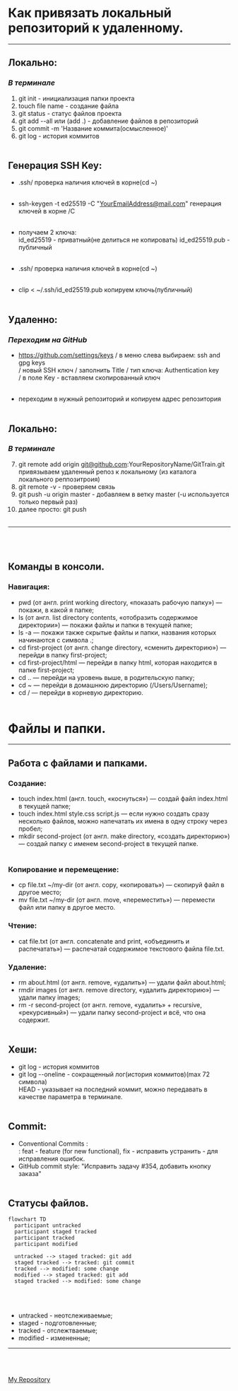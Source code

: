# **Как привязать локальный репозиторий к удаленному.**
---

## Локально:
### *В терминале* <br>
1. git init - инициализация папки проекта <br>
2. touch file name - создание файла <br>
3. git status - статус файлов проекта <br>
4. git add --all или (add .) - добавление файлов в репозиторий <br>
5. git commit -m 'Название коммита(осмысленное)' <br>
6. git log - история коммитов <br><br>


## Генерация SSH Key:

- .ssh/ проверка наличия ключей в корне(cd ~) <br><br>

- ssh-keygen -t ed25519 -C "YourEmailAddress@mail.com" генерация ключей в корне /C <br><br>

- получаем 2 ключа: <br>
id_ed25519 - приватный(не делиться не копировать)  id_ed25519.pub - публичный <br><br>


- .ssh/ проверка наличия ключей в корне(cd ~) <br><br>

- clip < ~/.ssh/id_ed25519.pub копируем ключь(публичный) <br><br>


## Удаленно:
### *Переходим на GitHub* <br>
- https://github.com/settings/keys / в меню слева выбираем: ssh and gpg keys <br> / новый SSH ключ / заполнить Title / тип ключа: Authentication key <br> / в поле Key - вставляем скопированный ключ <br><br>

- переходим в нужный репозиторий и копируем адрес репозитория <br><br>

## Локально:
### *В терминале* <br>
7. git remote add origin git@github.com:YourRepositoryName/GitTrain.git <br>
 привязываем удаленный репоз к локальному (из каталога локального реппозитроия) <br>
8. git remote -v - проверяем связь <br>
9. git push -u origin master - добавляем в ветку master (-u используется только первый раз) <br>
10. далее просто: git push <br><br>

---
<br><br>

## Команды в консоли.
### Навигация: <br>
- pwd (от англ. print working directory, «показать рабочую папку») — покажи, в какой я папке;<br>
- ls (от англ. list directory contents, «отобразить содержимое директории») — покажи файлы и папки в текущей папке;<br>
- ls -a — покажи также скрытые файлы и папки, названия которых начинаются с символа .;<br>
- cd first-project (от англ. change directory, «сменить директорию») — перейди в папку first-project;<br>
- cd first-project/html — перейди в папку html, которая находится в папке first-project;<br>
- cd .. — перейди на уровень выше, в родительскую папку;<br>
- cd ~ — перейди в домашнюю директорию (/Users/Username);<br>
- cd / — перейди в корневую директорию.<br><br>


# Файлы и папки.
---

## Работа с файлами и папками.
### Создание: <br>
- touch index.html (англ. touch, «коснуться») — создай файл index.html в текущей папке;<br>
- touch index.html style.css script.js — если нужно создать сразу несколько файлов, можно напечатать их имена в одну строку через пробел;<br>
- mkdir second-project (от англ. make directory, «создать директорию») — создай папку с именем second-project в текущей папке.<br><br>


### Копирование и перемещение: <br>
- cp file.txt ~/my-dir (от англ. copy, «копировать») — скопируй файл в другое место;<br>
- mv file.txt ~/my-dir (от англ. move, «переместить») — перемести файл или папку в другое место.<br>

### Чтение: <br>
- cat file.txt (от англ. concatenate and print, «объединить и распечатать») — распечатай содержимое текстового файла file.txt.<br>

### Удаление: <br>
- rm about.html (от англ. remove, «удалить») — удали файл about.html;<br>
- rmdir images (от англ. remove directory, «удалить директорию») — удали папку images;<br>
- rm -r second-project (от англ. remove, «удалить» + recursive, «рекурсивный») — удали папку second-project и всё, что она содержит.<br><br>


## Хеши:
- git log - история коммитов <br>
- git log --oneline - сокращенный лог(история коммитов)(max 72 символа) <br>
HEAD - указывает на последний коммит, можно передавать в качестве параметра в терминале. <br><br>

## Commit:
- Conventional Commits <type>: <messege> <br>
<type>: feat - feature (for new functional), fix - исправить устранить - для исправления ошибок. <br>
- GitHub commit style: "Исправить задачу #354, добавить кнопку заказа" <br><br>

## Статусы файлов.

```mermaid
flowchart TD
  participant untracked
  participant staged tracked
  participant tracked
  participant modified

  untracked --> staged tracked: git add
  staged tracked --> tracked: git commit
  tracked --> modified: some change
  modified --> staged tracked: git add
  staged tracked --> modified: some change
```


<br><br>


- untracked - неотслеживаемые; <br>
- staged - подготовленные; <br>
- tracked - отслежтваемые; <br>
- modified - измененные; <br>

---
<br><br>

[My Repository](https://github.com/AleksandrVakarin "Author Repository")

